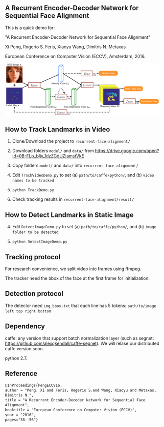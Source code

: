 ## A Recurrent Encoder-Decoder Network for Sequential Face Alignment
This is a quick demo for:

"A Recurrent Encoder-Decoder Network for Sequential Face Alignment"

Xi Peng, Rogerio S. Feris, Xiaoyu Wang, Dimitris N. Metaxas

European Conference on Computer Vision (ECCV), Amsterdam, 2016.

![alt text](data/fig/overview.png "Overview of the recurrent encoder-decoder network")


## How to Track Landmarks in Video
1. Clone/Download the project to ```recurrent-face-alignment/```

2. Download folders ```model/``` and ```data/``` from https://drive.google.com/open?id=0B-FLp_bljv_1dzZGdUZIamstVkE

3. Copy folders ```model/``` and ```data/``` into ```recurrent-face-alignment/```

4. Edit ```TrackVideoDemo.py``` to set (a) ```path/to/caffe/python/```, and (b) ```video names to be tracked``` 

5. ```python TrackDemo.py```

6. Check tracking results in ```recurrent-face-alignment/result/```

## How to Detect Landmarks in Static Image

4. Edit ```DetectImageDemo.py``` to set (a) ```path/to/caffe/python/```, and (b) ```image folder to be detected``` 

5. ```python DetectImageDemo.py```


## Tracking protocol
For research convenience, we split video into frames using ffmpeg.

The tracker need the bbox of the face at the first frame for initialization. 

## Detection protocol
The detector need ```img_bbox.txt``` that each line has 5 tokens: ```path/to/image left top right bottom```

## Dependency
caffe: any version that support batch normalization layer (such as segnet: https://github.com/alexgkendall/caffe-segnet). We will relase our distributed caffe version soon.

python 2.7.

## Reference
```
@InProceedings{PengECCV16,
author = "Peng, Xi and Feris, Rogerio S.and Wang, Xiaoyu and Metaxas, Dimitris N.",
title = "A Recurrent Encoder-Decoder Network for Sequential Face Alignment",
booktitle = "European Conference on Computer Vision (ECCV)",
year = "2016",
pages="38--56"}
```
